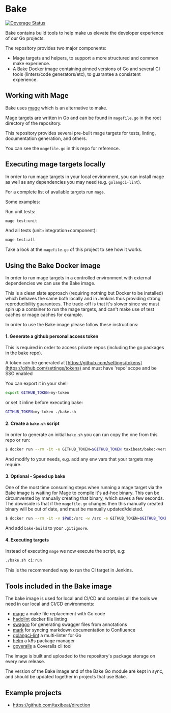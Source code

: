 <!-- Space: DT -->
<!-- Title: Bake -->
<!-- Parent: Engineering -->
<!-- Parent: Dev Tools -->

# Bake

[![Coverage Status](https://coveralls.io/repos/github/taxibeat/bake/badge.svg?branch=master&t=yYHNCW)](https://coveralls.io/github/taxibeat/bake?branch=master)

Bake contains build tools to help make us elevate the developer experience of our Go projects.

The repository provides two major components:

- Mage targets and helpers, to support a more structured and common make experience.
- A Bake Docker image containing pinned versions of Go and several CI tools (linters/code generators/etc), to guarantee a consistent experience.

## Working with Mage

Bake uses [mage](https://magefile.org/) which is an alternative to make.

Mage targets are written in Go and can be found in `magefile.go` in the root directory of the repository.

This repository provides several pre-built mage targets for tests, linting, documentation generation, and others.

You can see the `magefile.go` in this repo for reference.

## Executing mage targets locally

In order to run mage targets in your local environment, you can install mage as well as any dependencies you may need (e.g. `golangci-lint`).

For a complete list of available targets run `mage`.

Some examples:

Run unit tests:

```bash
mage test:unit
```

And all tests (unit+integration+component):

```bash
mage test:all
```

Take a look at the `magefile.go` of this project to see how it works.

## Using the Bake Docker image

In order to run mage targets in a controlled environment with external dependencies we can use the Bake image.

This is a clean slate approach (requiring nothing but Docker to be installed) which behaves the same both locally and in Jenkins thus providing strong reproducibility guarantees. The trade-off is that it's slower since we must spin up a container to run the mage targets, and can't make use of test caches or mage caches for example.

In order to use the Bake image please follow these instructions:

#### 1. Generate a github personal access token

This is required in order to access private repos (including the go packages in the bake repo).

A token can be generated at [https://github.com/settings/tokens](https://github.com/settings/tokens) and must have 'repo' scope and be SSO enabled

You can export it in your shell 

```bash
export GITHUB_TOKEN=my-token
```

or set it inline before executing bake:

```bash
GITHUB_TOKEN=my-token ./bake.sh
```

#### 2. Create a `bake.sh` script

In order to generate an initial `bake.sh` you can run copy the one from this repo or run:

```bash
$ docker run --rm -it -e GITHUB_TOKEN=$GITHUB_TOKEN taxibeat/bake:<version> --gen-script > bake.sh
```

And modify to your needs, e.g. add any env vars that your targets may require.

#### 3. Optional - Speed up bake

One of the most time consuming steps when running a mage target via the Bake image is waiting for Mage to compile it's ad-hoc binary.
This can be circumvented by manually creating that binary, which saves a few seconds. The downside is that if the `magefile.go` changes then this manually created binary will be out of date, and must be manually updated/deleted.

```bash
$ docker run --rm -it -v $PWD:/src -w /src -e GITHUB_TOKEN=$GITHUB_TOKEN -u $(id -u):$(id -g) taxibeat/bake:<version> --gen-bin
```

And add `bake-build` to your `.gitignore`.

#### 4. Executing targets

Instead of executing `mage` we now execute the script, e.g:

```bash
./bake.sh ci:run
```

This is the recommended way to run the CI target in Jenkins.

## Tools included in the Bake image

The bake image is used for local and CI/CD and contains all the tools we need in our local and CI/CD environments:

- [mage](https://magefile.org/) a make file replacement with Go code
- [hadolint](https://github.com/hadolint/hadolint) docker file linting
- [swaggo](https://github.com/swaggo/swag) for generating swagger files from annotations
- [mark](https://github.com/mantzas/mark) for syncing markdown documentation to Confluence
- [golangci-lint](https://github.com/golangci/golangci-lint) a multi-linter for Go
- [helm](https://helm.sh/) a k8s package manager
- [goveralls](https://github.com/mattn/goveralls) a Coveralls cli tool

The image is built and uploaded to the repository's package storage on every new release.

The version of the Bake image and of the Bake Go module are kept in sync, and should be updated together in projects that use Bake.

## Example projects

- https://github.com/taxibeat/direction
